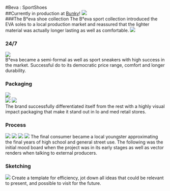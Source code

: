 #Beva : SportShoes  
##Currently in production at [Bunky](https://www.bunky.ec/product/bi-eva/?v=3fd6b696867d)!
![](https://dl.dropboxusercontent.com/s/fery0nlxqmb54qm/beva1.png?dl=0)  
###The B°eva shoe collection
The B°eva sport collection introduced the EVA soles to a local production market and reassured that the lighter material was actually longer lasting as well as comfortable.
![](https://dl.dropboxusercontent.com/s/kxttlb0it485ikd/beva%20%282%29.png?dl=0)  
### 24/7
![](https://dl.dropboxusercontent.com/s/2hcruzkooa5pdv7/beva%20%283%29.png?dl=0)   
B°eva became a semi-formal as well as sport sneakers with high success in the market. Successful do to its democratic price range, comfort and longer durability.  
### Packaging
![](https://dl.dropboxusercontent.com/s/zgsxrxdvbp5f1oi/beva%20%284%29.png?dl=0)  
![](https://dl.dropboxusercontent.com/s/jzcd5xgy0ra36ry/beva%20%285%29.png?dl=0)
![](https://dl.dropboxusercontent.com/s/g7q3h0hklzqx0yx/beva%20%286%29.png?dl=0)  
The brand successfully differentiated itself from the rest with a highly visual impact packaging that make it stand out in lo and med retail stores.  
### Process
![](https://dl.dropboxusercontent.com/s/xnyel0de5mhuzw6/beva%20%287%29.png?dl=0)
![](https://dl.dropboxusercontent.com/s/fftnd5z1ibardhw/beva%20%288%29.png?dl=0)
![](https://dl.dropboxusercontent.com/s/m45hb4pwlckj0i7/beva%20%289%29.png?dl=0)
![](https://dl.dropboxusercontent.com/s/3rc62855irlt4td/beva%20%2810%29.png?dl=0)
The final consumer became a local youngster approximating the final years of high school and general street use. The following was the initial mood board when the project was in its early stages as well as vector renders when talking to external producers.  
### Sketching
![](https://dl.dropboxusercontent.com/s/pakerldad4td7sq/beva%20%2811%29.png?dl=0)
Create a template for efficiency, jot down all ideas that could be relevant to present, and possible to visit for the future.
